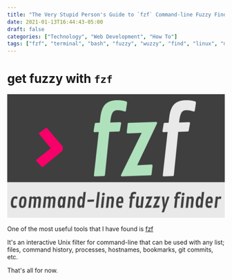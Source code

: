 ```yaml
---
title: "The Very Stupid Person's Guide to `fzf` Command-line Fuzzy Finder"
date: 2021-01-13T16:44:43-05:00
draft: false
categories: ["Technology", "Web Development", "How To"]
tags: ["fzf", "terminal", "bash", "fuzzy", "wuzzy", "find", "linux", "mac", "windows", "stupid"]
---
```


# get fuzzy with `fzf`
![Alt](https://raw.githubusercontent.com/junegunn/i/master/fzf.png "Logo for the fzf fuzzy finding tool.")

One of the most useful tools that I have found is [fzf](https://github.com/junegunn/fzf#-)


It's an interactive Unix filter for command-line that can be used with any list; files, command history, processes, hostnames, bookmarks, git commits, etc.

That's all for now.